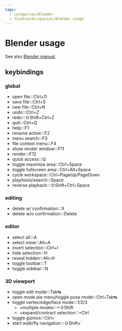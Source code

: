 ```yaml
---
tags:
  - categories/Blender
  - flashcards/special/Blender_usage
---
```


# Blender usage

See also [Blender manual](https://docs.blender.org/manual/en/dev/interface/keymap/blender_default.html).

## keybindings

### global

- open file:::Ctrl+O <!--SR:!2023-09-24,197,315!2023-09-25,197,316-->
- save file:::Ctrl+S <!--SR:!2024-02-20,313,336!2024-01-13,285,336-->
- new file:::Ctrl+N <!--SR:!2023-12-02,238,290!2024-11-23,505,316-->
- undo:::Ctrl+Z <!--SR:!2023-09-28,197,310!2024-11-26,508,316-->
- redo:::⇧Shift+Ctrl+Z <!--SR:!2023-08-14,162,310!2023-08-01,49,236-->
- quit:::Ctrl+Q <!--SR:!2024-10-30,486,310!2024-03-21,329,316-->
- help:::F1 <!--SR:!2024-10-31,487,310!2023-08-10,147,290-->
- rename active:::F2 <!--SR:!2023-12-16,228,276!2023-09-05,48,196-->
- menu search:::F3 <!--SR:!2025-02-09,571,316!2023-08-05,41,256-->
- file context menu:::F4 <!--SR:!2023-08-03,53,170!2024-04-24,310,276-->
- show render window:::F11 <!--SR:!2023-09-05,173,295!2023-07-27,89,276-->
- render:::F12 <!--SR:!2024-10-25,494,316!2023-09-04,181,316-->
- quick access:::Q <!--SR:!2023-10-27,200,270!2023-09-27,155,250-->
- toggle maximize area:::Ctrl+Space <!--SR:!2023-08-09,21,130!2023-09-11,153,256-->
- toggle fullscreen area:::Ctrl+Alt+Space <!--SR:!2024-03-26,251,210!2023-08-16,110,196-->
- cycle workspace:::Ctrl+PageUp/PageDown <!--SR:!2024-05-27,337,270!2024-12-01,513,316-->
- play/tools/search:::Space <!--SR:!2023-07-30,149,296!2023-08-03,150,296-->
- reverse playback:::⇧Shift+Ctrl+Space <!--SR:!2023-08-26,55,230!2023-09-03,68,195-->

### editing

- delete w/ confirmation:::X <!--SR:!2023-08-02,155,310!2023-08-15,166,316-->
- delete w/o confirmation:::Delete <!--SR:!2025-01-28,571,330!2024-09-06,439,296-->

### editor

- select all:::A <!--SR:!2023-10-07,179,276!2023-10-27,221,316-->
- select none:::Alt+A <!--SR:!2024-08-23,413,276!2023-12-21,231,276-->
- invert selection:::Ctrl+I <!--SR:!2023-08-06,92,250!2024-01-03,232,276-->
- hide selection:::H <!--SR:!2024-01-19,184,250!2024-11-29,511,310-->
- reveal hidden:::Alt+H <!--SR:!2023-09-21,160,250!2023-10-07,164,256-->
- toggle toolbar:::T <!--SR:!2024-09-28,459,310!2024-01-24,246,276-->
- toggle sidebar:::N <!--SR:!2023-09-16,157,256!2023-09-10,53,176-->

### 3D viewport

- toggle edit mode:::Tab↹ <!--SR:!2024-11-30,512,310!2023-08-23,155,296-->
- open mode pie menu/toggle pose mode:::Ctrl+Tab↹ <!--SR:!2024-06-23,370,276!2023-08-04,40,196-->
- toggle vertex/edge/face mode:::1/2/3 <!--SR:!2023-08-16,167,316!2024-08-12,390,296-->
	- +multiple modes:::+⇧Shift <!--SR:!2023-12-21,221,270!2023-09-04,164,296-->
	- +expand/contract selection:::+Ctrl <!--SR:!2023-08-20,62,276!2023-09-03,58,236-->
- toggle gizmos:::Ctrl+\` <!--SR:!2023-07-23,52,210!2023-08-22,88,236-->
- start walk/fly navigation:::⇧Shift+\` <!--SR:!2023-12-11,214,270!2023-08-15,27,135-->
